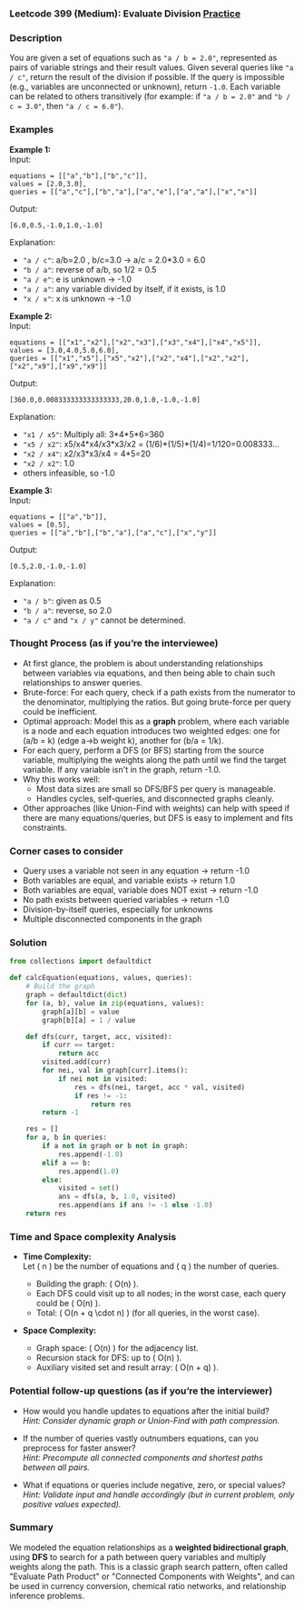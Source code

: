 ### Leetcode 399 (Medium): Evaluate Division [Practice](https://leetcode.com/problems/evaluate-division)

### Description  
You are given a set of equations such as `"a / b = 2.0"`, represented as pairs of variable strings and their result values. Given several queries like `"a / c"`, return the result of the division if possible. If the query is impossible (e.g., variables are unconnected or unknown), return `-1.0`. Each variable can be related to others transitively (for example: if `"a / b = 2.0"` and `"b / c = 3.0"`, then `"a / c = 6.0"`).  

### Examples  

**Example 1:**  
Input:  
```
equations = [["a","b"],["b","c"]], 
values = [2.0,3.0], 
queries = [["a","c"],["b","a"],["a","e"],["a","a"],["x","x"]]
```
Output:  
```
[6.0,0.5,-1.0,1.0,-1.0]
```
Explanation:  
- `"a / c"`: a/b=2.0 , b/c=3.0 → a/c = 2.0\*3.0 = 6.0  
- `"b / a"`: reverse of a/b, so 1/2 = 0.5  
- `"a / e"`: e is unknown → -1.0  
- `"a / a"`: any variable divided by itself, if it exists, is 1.0  
- `"x / x"`: x is unknown → -1.0  

**Example 2:**  
Input:  
```
equations = [["x1","x2"],["x2","x3"],["x3","x4"],["x4","x5"]],
values = [3.0,4.0,5.0,6.0],
queries = [["x1","x5"],["x5","x2"],["x2","x4"],["x2","x2"],["x2","x9"],["x9","x9"]]
```
Output:  
```
[360.0,0.008333333333333333,20.0,1.0,-1.0,-1.0]
```
Explanation:  
- `"x1 / x5"`: Multiply all: 3\*4\*5\*6=360  
- `"x5 / x2"`: x5/x4\*x4/x3\*x3/x2 = (1/6)\*(1/5)\*(1/4)=1/120=0.008333...  
- `"x2 / x4"`: x2/x3\*x3/x4 = 4\*5=20  
- `"x2 / x2"`: 1.0  
- others infeasible, so -1.0  

**Example 3:**  
Input:  
```
equations = [["a","b"]], 
values = [0.5], 
queries = [["a","b"],["b","a"],["a","c"],["x","y"]]
```
Output:  
```
[0.5,2.0,-1.0,-1.0]
```
Explanation:  
- `"a / b"`: given as 0.5  
- `"b / a"`: reverse, so 2.0  
- `"a / c"` and `"x / y"` cannot be determined.  


### Thought Process (as if you’re the interviewee)  
- At first glance, the problem is about understanding relationships between variables via equations, and then being able to chain such relationships to answer queries.
- Brute-force: For each query, check if a path exists from the numerator to the denominator, multiplying the ratios. But going brute-force per query could be inefficient.
- Optimal approach: Model this as a **graph** problem, where each variable is a node and each equation introduces two weighted edges: one for \(a/b = k\) (edge a→b weight k), another for \(b/a = 1/k\).
- For each query, perform a DFS (or BFS) starting from the source variable, multiplying the weights along the path until we find the target variable. If any variable isn't in the graph, return -1.0.
- Why this works well:  
  - Most data sizes are small so DFS/BFS per query is manageable.
  - Handles cycles, self-queries, and disconnected graphs cleanly.
- Other approaches (like Union-Find with weights) can help with speed if there are many equations/queries, but DFS is easy to implement and fits constraints.

### Corner cases to consider  
- Query uses a variable not seen in any equation → return -1.0
- Both variables are equal, and variable exists → return 1.0
- Both variables are equal, variable does NOT exist → return -1.0
- No path exists between queried variables → return -1.0
- Division-by-itself queries, especially for unknowns
- Multiple disconnected components in the graph  

### Solution

```python
from collections import defaultdict

def calcEquation(equations, values, queries):
    # Build the graph
    graph = defaultdict(dict)
    for (a, b), value in zip(equations, values):
        graph[a][b] = value
        graph[b][a] = 1 / value

    def dfs(curr, target, acc, visited):
        if curr == target:
            return acc
        visited.add(curr)
        for nei, val in graph[curr].items():
            if nei not in visited:
                res = dfs(nei, target, acc * val, visited)
                if res != -1:
                    return res
        return -1

    res = []
    for a, b in queries:
        if a not in graph or b not in graph:
            res.append(-1.0)
        elif a == b:
            res.append(1.0)
        else:
            visited = set()
            ans = dfs(a, b, 1.0, visited)
            res.append(ans if ans != -1 else -1.0)
    return res
```

### Time and Space complexity Analysis  

- **Time Complexity:**  
  Let \( n \) be the number of equations and \( q \) the number of queries.  
  - Building the graph: \( O(n) \).
  - Each DFS could visit up to all nodes; in the worst case, each query could be \( O(n) \).  
  - Total: \( O(n + q \cdot n) \) (for all queries, in the worst case).

- **Space Complexity:**  
  - Graph space: \( O(n) \) for the adjacency list.
  - Recursion stack for DFS: up to \( O(n) \).
  - Auxiliary visited set and result array: \( O(n + q) \).

### Potential follow-up questions (as if you’re the interviewer)  

- How would you handle updates to equations after the initial build?  
  *Hint: Consider dynamic graph or Union-Find with path compression.*

- If the number of queries vastly outnumbers equations, can you preprocess for faster answer?  
  *Hint: Precompute all connected components and shortest paths between all pairs.*

- What if equations or queries include negative, zero, or special values?  
  *Hint: Validate input and handle accordingly (but in current problem, only positive values expected).*

### Summary
We modeled the equation relationships as a **weighted bidirectional graph**, using **DFS** to search for a path between query variables and multiply weights along the path. This is a classic graph search pattern, often called "Evaluate Path Product" or "Connected Components with Weights", and can be used in currency conversion, chemical ratio networks, and relationship inference problems.